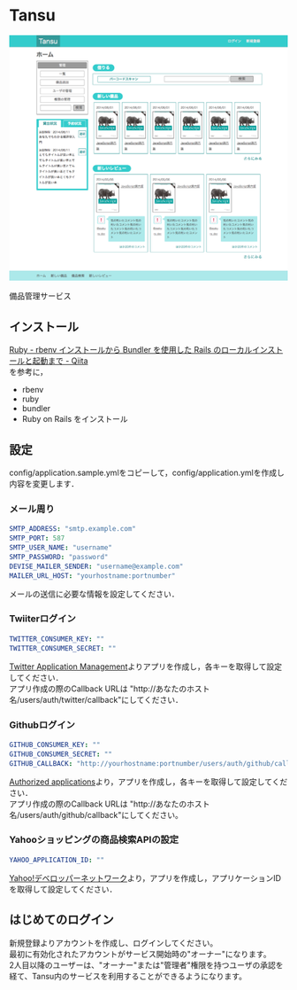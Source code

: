 # Tansu
![動作画面](./screenshot.png)

備品管理サービス
## インストール
[Ruby - rbenv インストールから Bundler を使用した Rails のローカルインストールと起動まで - Qiita](http://qiita.com/egopro/items/aba12261c053eecd6d19)  
を参考に，
- rbenv
- ruby
- bundler
- Ruby on Rails
をインストール

## 設定
config/application.sample.ymlをコピーして，config/application.ymlを作成し内容を変更します．
### メール周り
```yml
SMTP_ADDRESS: "smtp.example.com"
SMTP_PORT: 587
SMTP_USER_NAME: "username"
SMTP_PASSWORD: "password"
DEVISE_MAILER_SENDER: "username@example.com"
MAILER_URL_HOST: "yourhostname:portnumber"
```
メールの送信に必要な情報を設定してください．

### Twiiterログイン
```yml
TWITTER_CONSUMER_KEY: ""
TWITTER_CONSUMER_SECRET: ""
```
[Twitter Application Management](https://apps.twitter.com/)よりアプリを作成し，各キーを取得して設定してください．  
アプリ作成の際のCallback URLは "http://あなたのホスト名/users/auth/twitter/callback"にしてください．

### Githubログイン
```yml
GITHUB_CONSUMER_KEY: ""
GITHUB_CONSUMER_SECRET: ""
GITHUB_CALLBACK: "http://yourhostname:portnumber/users/auth/github/callback"
```
[Authorized applications](https://github.com/settings/applications)より，アプリを作成し，各キーを取得して設定してください．  
アプリ作成の際のCallback URLは "http://あなたのホスト名/users/auth/github/callback"にしてください。  

### Yahooショッピングの商品検索APIの設定
```yml
YAHOO_APPLICATION_ID: ""
```
[Yahoo!デベロッパーネットワーク](http://developer.yahoo.co.jp/)より，アプリを作成し，アプリケーションIDを取得して設定してください．

## はじめてのログイン
新規登録よりアカウントを作成し、ログインしてください。  
最初に有効化されたアカウントがサービス開始時の"オーナー"になります。  
2人目以降のユーザーは、"オーナー"または"管理者"権限を持つユーザの承認を経て、Tansu内のサービスを利用することができるようになります。

